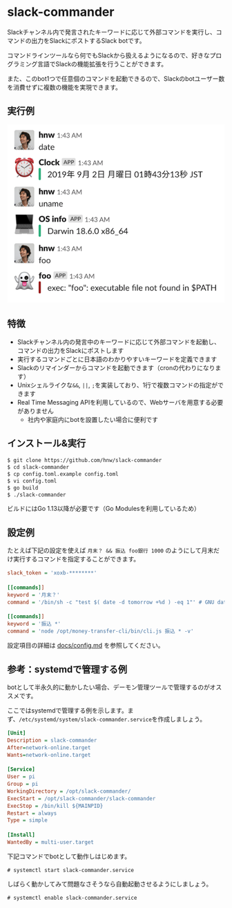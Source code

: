 # slack-commander

Slackチャンネル内で発言されたキーワードに応じて外部コマンドを実行し、コマンドの出力をSlackにポストするSlack botです。

コマンドラインツールなら何でもSlackから扱えるようになるので、好きなプログラミング言語でSlackの機能拡張を行うことができます。

また、このbot1つで任意個のコマンドを起動できるので、Slackのbotユーザー数を消費せずに複数の機能を実現できます。

## 実行例

![実行例](./docs/colored-post.png)

## 特徴

 * Slackチャンネル内の発言中のキーワードに応じて外部コマンドを起動し、コマンドの出力をSlackにポストします
 * 実行するコマンドごとに日本語のわかりやすいキーワードを定義できます
 * Slackのリマインダーからコマンドを起動できます（cronの代わりになります）
 * Unixシェルライクな`&&`, `||`, `;`を実装しており、1行で複数コマンドの指定ができます
 * Real Time Messaging APIを利用しているので、Webサーバを用意する必要がありません
   - 社内や家庭内にbotを設置したい場合に便利です

## インストール&実行

```
$ git clone https://github.com/hnw/slack-commander
$ cd slack-commander
$ cp config.toml.example config.toml
$ vi config.toml
$ go build
$ ./slack-commander
```

ビルドにはGo 1.13以降が必要です（Go Modulesを利用しているため）

## 設定例

たとえば下記の設定を使えば `月末？ && 振込 foo銀行 1000` のようにして月末だけ実行するコマンドを指定することができます。

``` ini
slack_token = 'xoxb-********'

[[commands]]
keyword = '月末？'
command = '/bin/sh -c "test $( date -d tomorrow +%d ) -eq 1"' # GNU dateの前提

[[commands]]
keyword = '振込 *'
command = 'node /opt/money-transfer-cli/bin/cli.js 振込 * -v'
```

設定項目の詳細は [docs/config.md](./docs/config.md) を参照してください。

## 参考：systemdで管理する例

botとして半永久的に動かしたい場合、デーモン管理ツールで管理するのがオススメです。

ここではsystemdで管理する例を示します。まず、`/etc/systemd/system/slack-commander.service`を作成しましょう。

``` ini
[Unit]
Description = slack-commander
After=network-online.target
Wants=network-online.target

[Service]
User = pi
Group = pi
WorkingDirectory = /opt/slack-commander/
ExecStart = /opt/slack-commander/slack-commander
ExecStop = /bin/kill ${MAINPID}
Restart = always
Type = simple

[Install]
WantedBy = multi-user.target
```

下記コマンドでbotとして動作しはじめます。

``` 
# systemctl start slack-commander.service
```

しばらく動かしてみて問題なさそうなら自動起動させるようにしましょう。

``` 
# systemctl enable slack-commander.service
```
